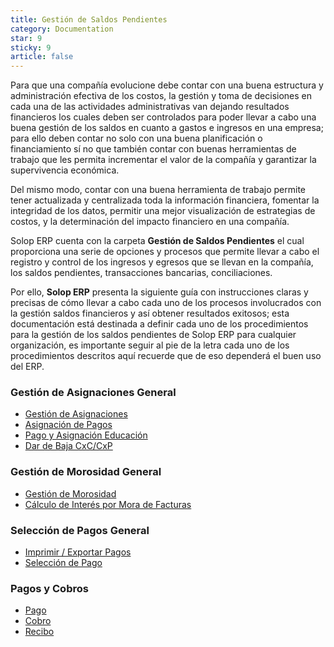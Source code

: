 ```yaml
---
title: Gestión de Saldos Pendientes
category: Documentation
star: 9
sticky: 9
article: false
---
```


Para que una compañía evolucione debe contar con una buena estructura y administración efectiva de los costos, la gestión y toma de decisiones en cada una de las actividades administrativas van dejando resultados financieros los cuales deben ser controlados para poder llevar a cabo una buena gestión de los saldos en cuanto a gastos e ingresos en una empresa; para ello deben contar no solo con una buena planificación o financiamiento sí no que también contar con buenas herramientas de trabajo que les permita incrementar el valor de la compañía y garantizar la supervivencia económica.

Del mismo modo, contar con una buena herramienta de trabajo permite tener actualizada y centralizada toda la información financiera, fomentar la integridad de los datos, permitir una mejor visualización de estrategias de costos, y la determinación del impacto financiero en una compañía.

Solop ERP cuenta con la carpeta **Gestión de Saldos Pendientes** el cual proporciona una serie de opciones y procesos que permite llevar a cabo el registro y control de los ingresos y egresos que se llevan en la compañía, los saldos pendientes, transacciones bancarias, conciliaciones.

Por ello, **Solop ERP** presenta la siguiente guía con instrucciones claras y precisas de cómo llevar a cabo cada uno de los procesos involucrados con la gestión saldos financieros y así obtener resultados exitosos; esta documentación está destinada a definir cada uno de los procedimientos para la gestión de los saldos pendientes de Solop ERP para cualquier organización, es importante seguir al pie de la letra cada uno de los procedimientos descritos aquí recuerde que de eso dependerá el buen uso del ERP.

### Gestión de Asignaciones General

- [Gestión de Asignaciones](assignment-management)
- [Asignación de Pagos](assignment)
- [Pago y Asignación Educación](payment-and-assignment-education)
- [Dar de Baja CxC/CxP](unsubscribe-account-receivable)

### Gestión de Morosidad General

- [Gestión de Morosidad](default-management)
- [Cálculo de Interés por Mora de Facturas](late-payment-interest-calculation)

### Selección de Pagos General

- [Imprimir / Exportar Pagos](print)
- [Selección de Pago](selection)

### Pagos y Cobros

- [Pago](pay)
- [Cobro](payment)
- [Recibo](receipt)